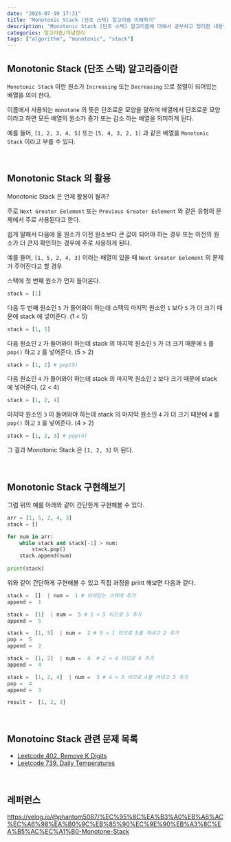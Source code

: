 ```yaml
---
date: "2024-07-19 17:31"
title: "Monotonic Stack (단조 스택) 알고리즘 이해하기"
description: "Monotonic Stack (단조 스택) 알고리즘에 대해서 공부하고 정리한 내용입니다."
categories: 알고리즘/개념정리
tags: ["algorithm", "monotonic", "stack"]
---
```


## Monotonic Stack (단조 스택) 알고리즘이란

`Monotonic Stack` 이란 원소가 `Increasing` 또는 `Decreasing` 으로 정렬이 되어있는 배열을 의미 한다.  

이름에서 사용되는 `monotone` 의 뜻은 단조로운 모양을 말하며 배열에서 단조로운 모양이라고 하면 모든 배열의 원소가 증가 또는 감소 하는 배열을 의미하게 된다.  

예를 들어, `[1, 2, 3, 4, 5]` 또는 `[5, 4, 3, 2, 1]` 과 같은 배열을 `Monotonic Stack` 이라고 부를 수 있다.  

<br>

## Monotonic Stack 의 활용

Monotonic Stack 은 언제 활용이 될까?  

주로 `Next Greater Eelement` 또는 `Previous Greater Eelement` 와 같은 유형의 문제에서 주로 사용된다고 한다.  

쉽게 말해서 다음에 올 원소가 이전 원소보다 큰 값이 되어야 하는 경우 또는 이전의 원소가 더 큰지 확인하는 경우에 주로 사용하게 된다.  


예를 들어, `[1, 5, 2, 4, 3]` 이라는 배열이 있을 때 `Next Greater Eelement` 의 문제가 주어진다고 할 경우  

스택에 첫 번째 원소가 먼저 들어온다. 

```python
stack = [1]
```

다음 두 번째 원소인 `5` 가 들어와야 하는데 스택의 마지막 원소인 `1` 보다 `5` 가 더 크기 때문에 stack 에 넣어준다. (1 < 5)  

```python
stack = [1, 5]
```

다음 원소인 `2` 가 들어와야 하는데 stack 의 마지막 원소인 `5` 가 더 크기 때문에 `5` 를 `pop()` 하고 `2` 를 넣어준다. (5 > 2)  

```python
stack = [1, 2] # pop(5)
```

다음 원소인 `4` 가 들어와야 하는데 stack 의 마지막 원소인 `2` 보다 크기 때문에 stack 에 넣어준다. (2 < 4)  

```python
stack = [1, 2, 4]
```

마지막 원소인 `3` 이 들어와야 하는데 stack 의 마지막 원소인 `4` 가 더 크기 때문에 `4` 를 `pop()` 하고 `3` 을 넣어준다. (4 > 2)  

```python
stack = [1, 2, 3] # pop(4)
```

그 결과 Monotonic Stack 은 `[1, 2, 3]` 이 된다.  

<br>

## Monotonic Stack 구현해보기

그럼 위의 예를 아래와 같이 간단한게 구현해볼 수 있다.  

```python
arr = [1, 5, 2, 4, 3]
stack = []

for num in arr:
    while stack and stack[-1] > num:
        stack.pop()
    stack.append(num)
    
print(stack)
```

위와 같이 간단하게 구현해볼 수 있고 직접 과정을 print 해보면 다음과 같다.  

```python
stack =  []  | num =  1 # 비어있는 스택에 추가
append =  1

stack =  [1]  | num =  5 # 1 < 5 이므로 5 추가
append =  5

stack =  [1, 5]  | num =  2 # 5 > 1 이므로 5를 꺼내고 2 추가
pop =  5
append =  2

stack =  [1, 2]  | num =  4  # 2 < 4 이므로 4 추가
append =  4

stack =  [1, 2, 4]  | num =  3 # 4 > 3 이므로 4를 꺼내고 3 추가
pop =  4
append =  3

result =  [1, 2, 3]
```

<br>

## Monotoinc Stack 관련 문제 목록

- [Leetcode 402. Remove K Digits](https://leetcode.com/problems/remove-k-digits/description/)  
- [Leetcode 739. Daily Temperatures](https://leetcode.com/problems/daily-temperatures/description/)  

<br>

## 레퍼런스 

https://velog.io/@phantom5087/%EC%95%8C%EA%B3%A0%EB%A6%AC%EC%A6%98%EA%B0%9C%EB%85%90%EC%9E%90%EB%A3%8C%EA%B5%AC%EC%A1%B0-Monotone-Stack  

